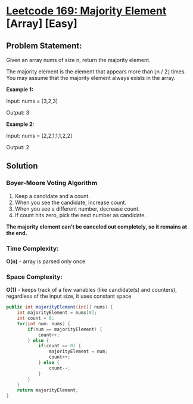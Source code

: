 # [Leetcode 169: Majority Element](https://leetcode.com/problems/majority-element/) [Array] [Easy]

## Problem Statement:
Given an array nums of size n, return the majority element.

The majority element is the element that appears more than ⌊n / 2⌋ times. You may assume that the majority element always exists in the array.

**Example 1:**

Input: nums = [3,2,3]

Output: 3


**Example 2:**

Input: nums = [2,2,1,1,1,2,2]

Output: 2

## Solution
### Boyer-Moore Voting Algorithm
1. Keep a candidate and a count.
2. When you see the candidate, increase count.
3. When you see a different number, decrease count.
4. If count hits zero, pick the next number as candidate.

**The majority element can’t be canceled out completely, so it remains at the end.**

### Time Complexity:
**O(n)** - array is parsed only once

### Space Complexity:
**O(1)** - keeps track of a few variables (like candidate(s) and counters), regardless of the input size, it uses constant space

```java
public int majorityElement(int[] nums) {
    int majorityElement = nums[0];
    int count = 0;
    for(int num: nums) {
        if(num == majorityElement) {
            count++;
        } else {
            if(count == 0) {
                majorityElement = num;
                count++;
            } else {
                count--;
            }
        }
    }
    return majorityElement;
}
```

